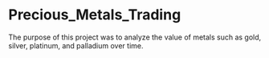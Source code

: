 # Precious_Metals_Trading
The purpose of this project was to analyze the value of metals such as gold, silver, platinum, and palladium over time.
